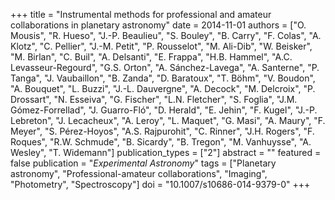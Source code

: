 +++
title = "Instrumental methods for professional and amateur collaborations in planetary astronomy"
date = 2014-11-01
authors = ["O. Mousis", "R. Hueso", "J.-P. Beaulieu", "S. Bouley", "B. Carry", "F. Colas", "A. Klotz", "C. Pellier", "J.-M. Petit", "P. Rousselot", "M. Ali-Dib", "W. Beisker", "M. Birlan", "C. Buil", "A. Delsanti", "E. Frappa", "H.B. Hammel", "A.C. Levasseur-Regourd", "G.S. Orton", "A. Sánchez-Lavega", "A. Santerne", "P. Tanga", "J. Vaubaillon", "B. Zanda", "D. Baratoux", "T. Böhm", "V. Boudon", "A. Bouquet", "L. Buzzi", "J.-L. Dauvergne", "A. Decock", "M. Delcroix", "P. Drossart", "N. Esseiva", "G. Fischer", "L.N. Fletcher", "S. Foglia", "J.M. Gómez-Forrellad", "J. Guarro-Fló", "D. Herald", "E. Jehin", "F. Kugel", "J.-P. Lebreton", "J. Lecacheux", "A. Leroy", "L. Maquet", "G. Masi", "A. Maury", "F. Meyer", "S. Pérez-Hoyos", "A.S. Rajpurohit", "C. Rinner", "J.H. Rogers", "F. Roques", "R.W. Schmude", "B. Sicardy", "B. Tregon", "M. Vanhuysse", "A. Wesley", "T. Widemann"]
publication_types = ["2"]
abstract = ""
featured = false
publication = "*Experimental Astronomy*"
tags = ["Planetary astronomy", "Professional-amateur collaborations", "Imaging", "Photometry", "Spectroscopy"]
doi = "10.1007/s10686-014-9379-0"
+++

